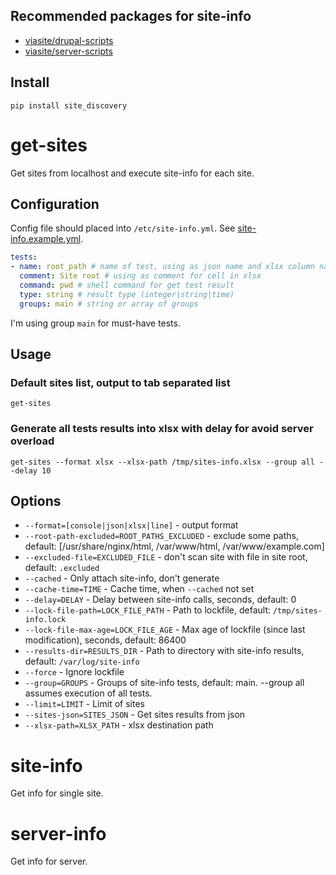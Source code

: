 ## Recommended packages for site-info
- [viasite/drupal-scripts](https://github.com/viasite/drupal-scripts)
- [viasite/server-scripts](https://github.com/viasite/server-scripts)

## Install
```
pip install site_discovery
```

# get-sites
Get sites from localhost and execute site-info for each site.

## Configuration
Config file should placed into `/etc/site-info.yml`. See [site-info.example.yml](site-info.example.yml).
``` yaml
tests:
- name: root_path # name of test, using as json name and xlsx column name
  comment: Site root # using as comment for cell in xlsx
  command: pwd # shell command for get test result
  type: string # result type (integer|string|time)
  groups: main # string or array of groups
```

I'm using group `main` for must-have tests.


## Usage
### Default sites list, output to tab separated list
```
get-sites
```

### Generate all tests results into xlsx with delay for avoid server overload
```
get-sites --format xlsx --xlsx-path /tmp/sites-info.xlsx --group all --delay 10
```

## Options
- `--format=[console|json|xlsx|line]` - output format
- `--root-path-excluded=ROOT_PATHS_EXCLUDED` - exclude some paths, default: [/usr/share/nginx/html, /var/www/html, /var/www/example.com]
- `--excluded-file=EXCLUDED_FILE` - don't scan site with file in site root, default: `.excluded`
- `--cached` - Only attach site-info, don't generate
- `--cache-time=TIME` - Cache time, when `--cached` not set
- `--delay=DELAY` - Delay between site-info calls, seconds, default: 0
- `--lock-file-path=LOCK_FILE_PATH` - Path to lockfile, default: `/tmp/sites-info.lock`
- `--lock-file-max-age=LOCK_FILE_AGE` - Max age of lockfile (since last modification), seconds, default: 86400
- `--results-dir=RESULTS_DIR` - Path to directory with site-info results, default: `/var/log/site-info`
- `--force` - Ignore lockfile
- `--group=GROUPS` - Groups of site-info tests, default: main. --group all assumes execution of all tests.
- `--limit=LIMIT` - Limit of sites
- `--sites-json=SITES_JSON` - Get sites results from json
- `--xlsx-path=XLSX_PATH` - xlsx destination path


# site-info
Get info for single site.

# server-info
Get info for server.
